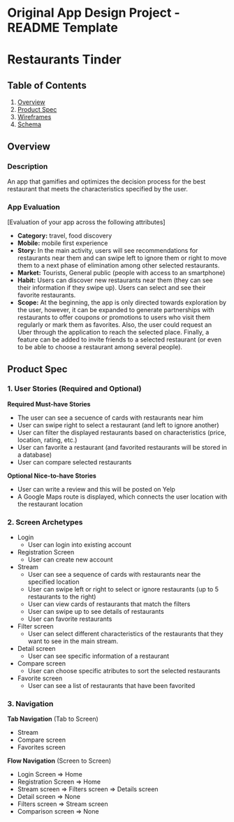 Original App Design Project - README Template
===

# Restaurants Tinder

## Table of Contents
1. [Overview](#Overview)
1. [Product Spec](#Product-Spec)
1. [Wireframes](#Wireframes)
2. [Schema](#Schema)

## Overview
### Description
An app that gamifies and optimizes the decision process for the best restaurant that meets the characteristics specified by the user. 

### App Evaluation
[Evaluation of your app across the following attributes]
- **Category:** travel, food discovery
- **Mobile:** mobile first experience
- **Story:** In the main activity, users will see recommendations for restaurants near them and can swipe left to ignore them or right to move them to a next phase of elimination among other selected restaurants.
- **Market:** Tourists, General public (people with access to an smartphone)
- **Habit:** Users can discover new restaurants near them (they can see their information if they swipe up). Users can select and see their favorite restaurants.
- **Scope:** At the beginning, the app is only directed towards exploration by the user, however, it can be expanded to generate partnerships with restaurants to offer coupons or promotions to users who visit them regularly or mark them as favorites. Also, the user could request an Uber through the application to reach the selected place. Finally, a feature can be added to invite friends to a selected restaurant (or even to be able to choose a restaurant among several people).

## Product Spec

### 1. User Stories (Required and Optional)

**Required Must-have Stories**

* The user can see a secuence of cards with restaurants near him
* User can swipe right to select a restaurant (and left to ignore another)
* User can filter the displayed restaurants based on characteristics (price, location, rating, etc.)
* User can favorite a restaurant (and favorited restaurants will be stored in a database) 
* User can compare selected restaurants

**Optional Nice-to-have Stories**

* User can write a review and this will be posted on Yelp
* A Google Maps route is displayed, which connects the user location with the restaurant location

### 2. Screen Archetypes

* Login
   * User can login into existing account
* Registration Screen
   * User can create new account
* Stream
    * User can see a sequence of cards with restaurants near the specified location
    * User can swipe left or right to select or ignore restaurants (up to 5 restaurants to the right)
    * User can view cards of restaurants that match the filters
    * User can swipe up to see details of restaurants
    * User can favorite restaurants
* Filter screen
    * User can select different characteristics of the restaurants that they want to see in the main stream.
* Detail screen
    * User can see specific information of a restaurant
* Compare screen
    * User can choose specific atributes to sort the selected restaurants 
* Favorite screen
    * User can see a list of restaurants that have been favorited   

### 3. Navigation

**Tab Navigation** (Tab to Screen)

* Stream
* Compare screen
* Favorites screen

**Flow Navigation** (Screen to Screen)

* Login Screen
   => Home
* Registration Screen
   => Home
* Stream screen
   => Filters screen
   => Details screen
* Detail screen
   => None
* Filters screen
   => Stream screen
* Comparison screen
   => None
